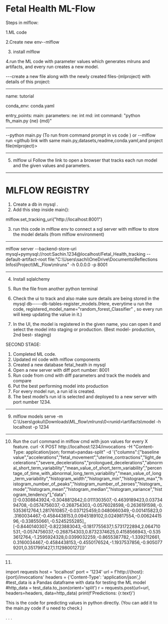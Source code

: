 # Fetal Health ML-Flow

Steps in mlflow:

1.ML code

2.Create new env--mlflow

3. install mlflow

4.run the ML code with parameter values which generates mlruns and artifacts, and every run creates a new model.

---create a new file along with the newly created files-(mlproject) with details of this project:

***********
name: tutorial

conda_env: conda.yaml

entry_points:
  main:
    parameters:
      ne: int
      md: int
    command: "python fh_main.py {ne} {md}"
*********
--python main.py <argument1> <argument2> (To run from command prompt in vs code )
or
--mlflow run <github link with same main.py,datasets,readme,conda.yaml,and project file(mlproject)>  <argument>
*************
5.	mlflow ui
Follow the link to open a browser that tracks each run model and the given values and parameters.
*************

  # MLFLOW REGISTRY

1. Create a db in mysql .
2. Add this step inside main():

mlflow.set_tracking_uri("http://localhost:8001")

3. run this code in mlflow env to connect a sql server with mlflow to store the model details (from mlflow environment)
************
mlflow server --backend-store-uri mysql+pymysql://root:Sachin.1234@localhost/Fetal_Health_tracking --default-artifact-root file:"C:\Users\sachi\OneDrive\Documents\Reflections Infos\Project\ML_Flow\mlruns" -h 0.0.0.0 -p 8001
**************
4. Install sqlalchemy

5. Run the file from another python  terminal

6. Check the ui to track and also make sure details are being stored in the mysql db-----db-tables-register_models.(Here, everytime u run the code, registered_model_name="random_forest_Classifier" , so every run will keep updating the value in it.)

7. In the UI, the model is registered in the given name, you can open it and select the model into staging or production.
(Best model- production, 2nd best- staging)


SECOND STAGE:

1. Completed ML code.
2. Updated ml code with mlflow components
3. Created a new database fetal_heath in mysql
4. Open a new server with diff port number: 8001
5. Run code from cmd with diff parameters and track the models and compare 
6. Put the best performing model into production
7. For every model run, a run id is created.
8. The best model’s run id is selected and deployed to a new server with port number 1234.
***********
9. mlflow models serve -m C:\Users\gokul\Downloads\ML_flow\mlruns\0\<runid>\artifacts\model -h localhost -p 1234 
*************

10. Run the curl command in mlflow cmd with json values for every X feature.
curl -X POST http://localhost:1234/invocations -H "Content-Type: application/json; format=pandas-split" -d '{"columns":["baseline value","accelerations","fetal_movement","uterine_contractions","light_decelerations","severe_decelerations","prolongued_decelerations","abnormal_short_term_variability","mean_value_of_short_term_variability","percentage_of_time_with_abnormal_long_term_variability","mean_value_of_long_term_variability","histogram_width","histogram_min","histogram_max","histogram_number_of_peaks","histogram_number_of_zeroes","histogram_mode","histogram_mean","histogram_median","histogram_variance","histogram_tendency"],"data":[[-0.0308843924,-0.3048812642,0.0111303507,-0.4639189423,0.0373494708,-0.0574756037,-0.268754303,-0.0576028598,-0.2636191598,-0.5353612764,1.2817610857,-0.037125459,0.0480660349,-0.001415823,0.3160034467,-0.4584438153,0.0945189102,0.0249817554,-0.0062441596,-0.338550661,-0.5245255285],,[-0.8440140307,-0.8223883043,-0.1817755637,1.5731722894,2.064710531,-0.0574756037,-0.268754303,0.8732374625,0.4158566943,-0.5353612764,-1.2595924328,0.0399032259,-0.8655387782,-1.3392112661,0.3160034467,-0.4584438153,-0.4550176524,-1.1937537856,-0.9050779201,0.3517991427,1.1129800127]]}'
************
11.
import requests
host = 'localhost'
port = '1234'
url = f'http://{host}:{port}/invocations'
headers = {'Content-Type': 'application/json',}
#test_data is a Pandas dataframe with data for testing the ML model
#http_data = test_data.to_json(orient='split')
r = requests.post(url=url, headers=headers, data=http_data)
print(f'Predictions: {r.text}')


This is the code for predicting values in python directly.
(You can add it to the main.py code if u need to check.)

  
  
  
  
  
  
  
  
  
  
  .
  .
  .

